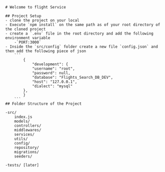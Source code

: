     # Welcome to flight Service

    ## Project Setup
    - clone the project on your local
    - Execute `npm install` on the same path as of your root directory of the cloned project
    - create a `.env` file in the root directory and add the following environment variable
        -`PORT:3000`
    - Inside the `src/config` folder create a new file `config.json` and then add the following piece of json
        ```
            {
                "development": {
                "username": "root",
                "password": null,
                "database": "Flights_Search_DB_DEV",
                "host": "127.0.0.1",
                "dialect": "mysql"      
            },
            }
        ```
    ## Folder Structure of the Project

    -src/
        index.js
        models/
        controllers/
        middlewares/
        services/
        utils/
        config/
        repository/
        migrations/
        seeders/

    -tests/ [later]
